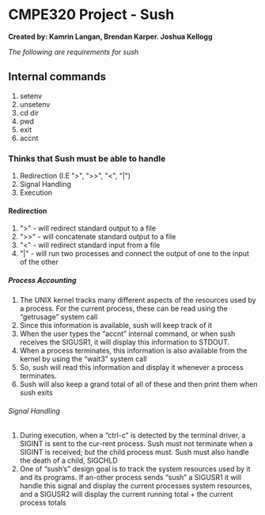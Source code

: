 # CMPE320 Project - Sush
**Created by: Kamrin Langan, Brendan Karper. Joshua Kellogg**

*The following are requirements for sush*

## Internal commands
1. setenv
2. unsetenv
3. cd dir
4. pwd
5. exit
6. accnt


### Thinks that Sush must be able to handle
1. Redirection (I.E ">", ">>", "<", "|")
2. Signal Handling
3. Execution


#### Redirection
1. ">" - will redirect standard output to a file
2. ">>" - will concatenate standard output to a file
3. "<" - will redirect standard input from a file
4. "|" - will run two processes and connect the output of one to the input of the other


##### Process Accounting
1. The UNIX kernel tracks many different aspects of the resources used by a process.  For the current process, these can be read using the “getrusage” system call
2. Since this information is available, sush will keep track of it
3. When the user types the “accnt” internal command, or when sush receives the SIGUSR1, it will display this information to STDOUT.
4. When a process terminates, this information is also available from the kernel by using the “wait3” system call
5. So, sush will read this information and display it whenever a process terminates.
6. Sush will also keep a grand total of all of these and then print them when sush exits


###### Signal Handling
1. During execution, when a “ctrl-c” is detected by the terminal driver, a SIGINT is sent to the cur-rent process.  Sush must not terminate when a SIGINT is received; but the child process must.  Sush must also handle the death of a child, SIGCHLD
2. One of “sush’s” design goal is to track the system resources used by it and its programs.  If an-other process sends “sush” a SIGUSR1 it will handle this signal and display the current processes system resources, and a SIGUSR2 will display the current running total + the current process totals

